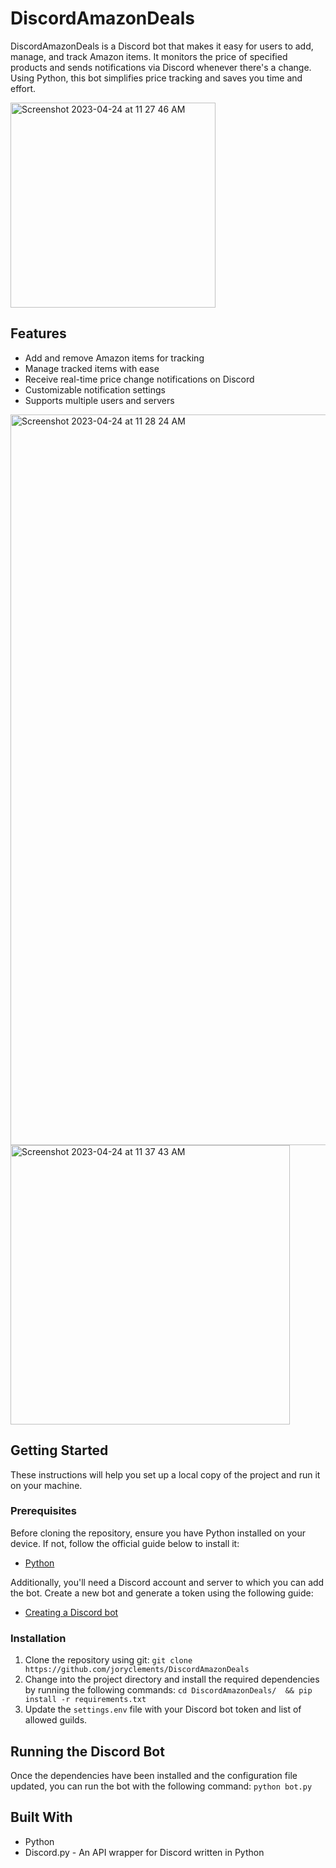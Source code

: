 # DiscordAmazonDeals

DiscordAmazonDeals is a Discord bot that makes it easy for users to add, manage, and track Amazon items. It monitors the price of specified products and sends notifications via Discord whenever there's a change. Using Python, this bot simplifies price tracking and saves you time and effort.

<img width="328" alt="Screenshot 2023-04-24 at 11 27 46 AM" src="https://user-images.githubusercontent.com/70959739/234046724-eb32b2a6-0867-4be8-88ea-51165257c4fb.png">


## Features
- Add and remove Amazon items for tracking
- Manage tracked items with ease
- Receive real-time price change notifications on Discord
- Customizable notification settings
- Supports multiple users and servers

<img width="1169" alt="Screenshot 2023-04-24 at 11 28 24 AM" src="https://user-images.githubusercontent.com/70959739/234046767-b36be152-abdc-4cb0-a160-371ddf796f07.png">
<img width="447" alt="Screenshot 2023-04-24 at 11 37 43 AM" src="https://user-images.githubusercontent.com/70959739/234046768-f8be5d3f-7382-470f-9bef-a1ed3f8c19ee.png">


## Getting Started
These instructions will help you set up a local copy of the project and run it on your machine.

### Prerequisites

Before cloning the repository, ensure you have Python installed on your device. If not, follow the official guide below to install it:

- [Python](https://www.python.org/downloads/)

Additionally, you'll need a Discord account and server to which you can add the bot. Create a new bot and generate a token using the following guide:

- [Creating a Discord bot](https://discordpy.readthedocs.io/en/stable/discord.html)

### Installation
1. Clone the repository using git: `git clone https://github.com/joryclements/DiscordAmazonDeals`
2. Change into the project directory and install the required dependencies by running the following commands: `cd DiscordAmazonDeals/  && pip install -r requirements.txt`
3. Update the `settings.env` file with your Discord bot token and list of allowed guilds.

## Running the Discord Bot
Once the dependencies have been installed and the configuration file updated, you can run the bot with the following command: `python bot.py`

## Built With
* Python 
* Discord.py - An API wrapper for Discord written in Python
